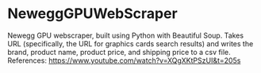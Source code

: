 # NeweggGPUWebScraper
Newegg GPU webscraper, built using Python with Beautiful Soup. Takes URL (specifically, the URL for graphics cards search results) and writes the brand, product name, product price, and shipping price to a csv file. References: https://www.youtube.com/watch?v=XQgXKtPSzUI&t=205s
